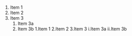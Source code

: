 1. Item 1
2. Item 2
3. Item 3
   1. Item 3a
   2. Item 3b
1.Item 1
2.Item 2
3.Item 3
  i.Item 3a
  ii.Item 3b
